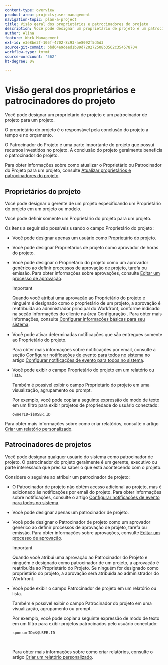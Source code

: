 ```yaml
---
content-type: overview
product-area: projects;user-management
navigation-topic: plan-a-project
title: Visão geral dos proprietários e patrocinadores do projeto
description: Você pode designar um proprietário de projeto e um patrocinador de projeto para um projeto.
author: Alina
feature: Work Management
exl-id: e3e8be3f-105f-4702-8c93-ae8092f5d5d3
source-git-commit: bbd64e9deed1b89d720272508b3562c354578704
workflow-type: tm+mt
source-wordcount: '562'
ht-degree: 0%

---
```


# Visão geral dos proprietários e patrocinadores do projeto

Você pode designar um proprietário de projeto e um patrocinador de projeto para um projeto.

O proprietário do projeto é o responsável pela conclusão do projeto a tempo e no orçamento.

O Patrocinador do Projeto é uma parte importante do projeto que possui recursos investidos no projeto. A conclusão do projeto geralmente beneficia o patrocinador do projeto.

Para obter informações sobre como atualizar o Proprietário ou Patrocinador do Projeto para um projeto, consulte [Atualizar proprietários e patrocinadores do projeto](../../../manage-work/projects/planning-a-project/update-project-owners-and-sponsors.md).

## Proprietários do projeto

Você pode designar o gerente de um projeto especificando um Proprietário do projeto em um projeto ou modelo.

Você pode definir somente um Proprietário do projeto para um projeto.

Os itens a seguir são possíveis usando o campo Proprietário do projeto :

* Você pode designar apenas um usuário como Proprietário do projeto.
* Você pode designar Proprietários de projeto como aprovador de horas do projeto.
* Você pode designar o Proprietário do projeto como um aprovador genérico ao definir processos de aprovação de projeto, tarefa ou emissão. Para obter informações sobre aprovações, consulte [Editar um processo de aprovação](../../../administration-and-setup/customize-workfront/configure-approval-milestone-processes/edit-an-approval-process.md).

   >[!IMPORTANT]
   >
   >Quando você atribui uma aprovação ao Proprietário do projeto e ninguém é designado como o proprietário de um projeto, a aprovação é reatribuída ao administrador principal do Workfront, conforme indicado na seção Informações do cliente na área Configuração . Para obter mais informações, consulte [Configurar informações básicas para seu sistema](../../../administration-and-setup/get-started-wf-administration/configure-basic-info.md).


* Você pode ativar determinadas notificações que são entregues somente ao Proprietário do projeto.

   Para obter mais informações sobre notificações por email, consulte a seção [Configurar notificações de evento para todos no sistema](../../../administration-and-setup/manage-workfront/emails/configure-event-notifications-for-everyone-in-the-system.md#modify) no artigo [Configurar notificações de evento para todos no sistema](../../../administration-and-setup/manage-workfront/emails/configure-event-notifications-for-everyone-in-the-system.md).

* Você pode exibir o campo Proprietário do projeto em um relatório ou lista.

   Também é possível exibir o campo Proprietário do projeto em uma visualização, agrupamento ou prompt.

   Por exemplo, você pode copiar a seguinte expressão de modo de texto em um filtro para exibir projetos de propriedade do usuário conectado: 

   ```
   ownerID=$$USER.ID
   ```

Para obter mais informações sobre como criar relatórios, consulte o artigo [Criar um relatório personalizado](../../../reports-and-dashboards/reports/creating-and-managing-reports/create-custom-report.md).

<!--
<div data-mc-conditions="QuicksilverOrClassic.Draft mode">
<h2>Update the Project Owner of a project</h2>
<p>(NOTE:&nbsp;drafted and moved to its own article)</p>
<ol>
<li value="1">Go to the project you want to update.</li>
<li value="2"> Click <strong>Project Details</strong> in the left panel. </li>
<li value="3"> Click&nbsp;the <strong>Edit</strong> icon <img src="assets/qs-edit-icon.png"> in the upper-right corner of the Project&nbsp;Details area, then click&nbsp;<strong>Overview</strong>.  </li>
<li value="4"> <p>Specify the name of a user for the <strong>Project Owner</strong> field.</p> <p>Only active users can be specified as Project Owners.</p> </li>
<li value="5"> Click&nbsp;<strong>Save Changes</strong>. </li>
</ol>
</div>
-->

## Patrocinadores de projetos

Você pode designar qualquer usuário do sistema como patrocinador de projeto. O patrocinador do projeto geralmente é um gerente, executivo ou parte interessada que precisa saber o que está acontecendo com o projeto.

Considere o seguinte ao atribuir um patrocinador de projeto:

* O Patrocinador de projeto não obtém acesso adicional ao projeto, mas é adicionado às notificações por email do projeto. Para obter informações sobre notificações, consulte o artigo [Configurar notificações de evento para todos no sistema](../../../administration-and-setup/manage-workfront/emails/configure-event-notifications-for-everyone-in-the-system.md).

* Você pode designar apenas um patrocinador de projeto.
* Você pode designar o Patrocinador de projeto como um aprovador genérico ao definir processos de aprovação de projeto, tarefa ou emissão. Para obter informações sobre aprovações, consulte [Editar um processo de aprovação](../../../administration-and-setup/customize-workfront/configure-approval-milestone-processes/edit-an-approval-process.md).

   >[!IMPORTANT]
   >
   >Quando você atribui uma aprovação ao Patrocinador do Projeto e ninguém é designado como patrocinador de um projeto, a aprovação é reatribuída ao Proprietário do Projeto. Se ninguém for designado como proprietário do projeto, a aprovação será atribuída ao administrador do Workfront.

* Você pode exibir o campo Patrocinador de projeto em um relatório ou lista.

   Também é possível exibir o campo Patrocinador do projeto em uma visualização, agrupamento ou prompt.

   Por exemplo, você pode copiar a seguinte expressão de modo de texto em um filtro para exibir projetos patrocinados pelo usuário conectado:

   ```
   sponsorID=$$USER.ID
   ```

    

   Para obter mais informações sobre como criar relatórios, consulte o artigo [Criar um relatório personalizado](../../../reports-and-dashboards/reports/creating-and-managing-reports/create-custom-report.md).

<!--
<div data-mc-conditions="QuicksilverOrClassic.Draft mode">
<h2>Update the Project Sponsor of a project </h2>
<p>(NOTE: drafted and moved to its own article) </p>
<ol>
<li value="1">Go to the Project you want to update.</li>
<li value="2"> Click <strong>Project Details</strong> in the left panel. </li>
<li value="3"> Click&nbsp;the <strong>Edit</strong> icon <img src="assets/qs-edit-icon.png"> in the upper-right corner of the Project&nbsp;Details area, then click&nbsp;<strong>Overview</strong>.  </li>
<li value="4"> <p>Specify the name of a user for the <strong>Project Sponsor</strong> field.</p> <p>Only active users can be specified as Project Sponsors.</p> </li>
<li value="5"> Click&nbsp;<strong>Save Changes</strong>. </li>
</ol>
</div>
-->
